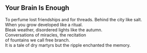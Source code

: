 Your Brain Is Enough
--------------------
To perfume lost friendships and for threads. Behind the city like salt.  
When you grow developed like a ritual.  
Bleak weather, disordered lights like the autumn.  
Conversations of miracles, the recitation  
of fountains we call free branch.  
It is a tale of dry martyrs but the ripple enchanted the memory.  
